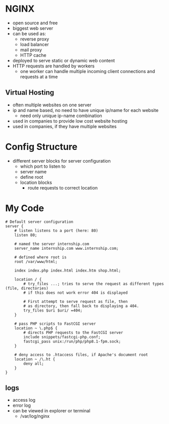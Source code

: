 # NGINX

- open source and free
- biggest web server
- can be used as:
    - reverse proxy
    - load balancer
    - mail proxy
    - HTTP cache
- deployed to serve static or dynamic web content
- HTTP requests are handled by workers
  - one worker can handle multiple incoming client connections and requests at a time

## Virtual Hosting

- often multiple websites on one server
- ip and name based, no need to have unique ip/name for each website
  - need only unique ip-name combination
- used in companies to provide low cost website hosting
- used in companies, if they have multiple websites

# Config Structure

- different server blocks for server configuration
  - which port to listen to
  - server name
  - define root
  - location blocks
    - route requests to correct location

# My Code

```nginx configuration
# Default server configuration
server {
	# listen listens to a port (here: 80)
    listen 80;

	# named the server internship.com
    server_name internship.com www.internship.com;

	# defined where root is
    root /var/www/html;

	index index.php index.html index.htm shop.html;

	location / {
	    # try_files ...; tries to serve the request as different types (file, directories)
		# if this does not work error 404 is displayed
		
		# First attempt to serve request as file, then
		# as directory, then fall back to displaying a 404.
		try_files $uri $uri/ =404;
	}

	# pass PHP scripts to FastCGI server
	location ~ \.php$ {
	    # directs PHP requests to the FastCGI server
		include snippets/fastcgi-php.conf;
		fastcgi_pass unix:/run/php/php8.1-fpm.sock;
	}

	# deny access to .htaccess files, if Apache's document root
	location ~ /\.ht {
		deny all;
	}
}
```

## logs

- access log
- error log
- can be viewed in explorer or terminal
  - /var/log/nginx